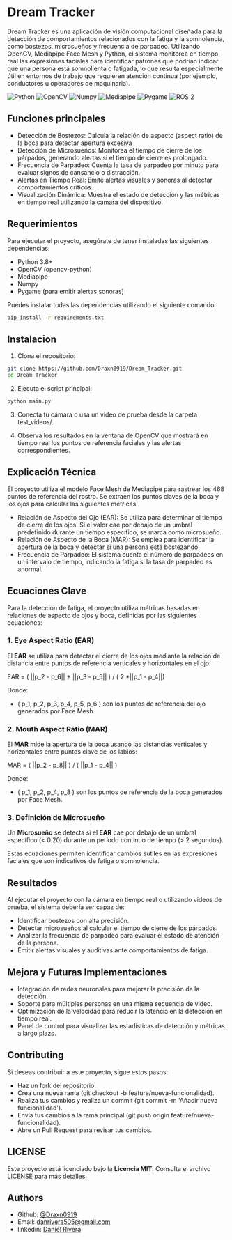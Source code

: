 
# Dream Tracker

Dream Tracker es una aplicación de visión computacional diseñada para la detección de comportamientos relacionados con la fatiga y la somnolencia, como bostezos, microsueños y frecuencia de parpadeo. Utilizando OpenCV, Mediapipe Face Mesh y Python, el sistema monitorea en tiempo real las expresiones faciales para identificar patrones que podrían indicar que una persona está somnolienta o fatigada, lo que resulta especialmente útil en entornos de trabajo que requieren atención continua (por ejemplo, conductores u operadores de maquinaria).

![Python](https://img.shields.io/badge/Python-3.8-darkred.svg)
![OpenCV](https://img.shields.io/badge/OpenCV-4.5-darkblue.svg)
![Numpy](https://img.shields.io/badge/Numpy-1.19-darkgreen.svg)
![Mediapipe](https://img.shields.io/badge/Mediapipe-0.8-purple.svg)
![Pygame](https://img.shields.io/badge/Pygame-2.0.1-darkorange.svg)
![ROS 2](https://img.shields.io/badge/ROS%202-Humble-blue.svg)

## Funciones principales

- Detección de Bostezos: Calcula la relación de aspecto (aspect ratio) de la boca para detectar apertura excesiva
- Detección de Microsueños: Monitorea el tiempo de cierre de los párpados, generando alertas si el tiempo de cierre es prolongado.
- Frecuencia de Parpadeo: Cuenta la tasa de parpadeo por minuto para evaluar signos de cansancio o distracción.
- Alertas en Tiempo Real: Emite alertas visuales y sonoras al detectar comportamientos críticos.
- Visualización Dinámica: Muestra el estado de detección y las métricas en tiempo real utilizando la cámara del dispositivo.


## Requerimientos

Para ejecutar el proyecto, asegúrate de tener instaladas las siguientes dependencias:

- Python 3.8+
- OpenCV (opencv-python)
- Mediapipe
- Numpy
- Pygame (para emitir alertas sonoras)

Puedes instalar todas las dependencias utilizando el siguiente comando:

```bash
pip install -r requirements.txt
```
## Instalacion

1. Clona el repositorio:
```bash
git clone https://github.com/Draxn0919/Dream_Tracker.git
cd Dream_Tracker
```
2. Ejecuta el script principal:
```bash
python main.py
```
3. Conecta tu cámara o usa un video de prueba desde la carpeta test_videos/.

4. Observa los resultados en la ventana de OpenCV que mostrará en tiempo real los puntos de referencia faciales y las alertas correspondientes.
## Explicación Técnica
El proyecto utiliza el modelo Face Mesh de Mediapipe para rastrear los 468 puntos de referencia del rostro. Se extraen los puntos claves de la boca y los ojos para calcular las siguientes métricas:

- Relación de Aspecto del Ojo (EAR): Se utiliza para determinar el tiempo de cierre de los ojos. Si el valor cae por debajo de un umbral predefinido durante un tiempo específico, se marca como microsueño.
- Relación de Aspecto de la Boca (MAR): Se emplea para identificar la apertura de la boca y detectar si una persona está bostezando.
- Frecuencia de Parpadeo: El sistema cuenta el número de parpadeos en un intervalo de tiempo, indicando la fatiga si la tasa de parpadeo es anormal.
## Ecuaciones Clave

Para la detección de fatiga, el proyecto utiliza métricas basadas en relaciones de aspecto de ojos y boca, definidas por las siguientes ecuaciones:

### 1. Eye Aspect Ratio (EAR)

El **EAR** se utiliza para detectar el cierre de los ojos mediante la relación de distancia entre puntos de referencia verticales y horizontales en el ojo:


EAR =  ( ||p_2 - p_6|| + ||p_3 - p_5|| ) / ( 2 *||p_1 - p_4||)


Donde:

- \( p_1, p_2, p_3, p_4, p_5, p_6 \) son los puntos de referencia del ojo generados por Face Mesh.

### 2. Mouth Aspect Ratio (MAR)

El **MAR** mide la apertura de la boca usando las distancias verticales y horizontales entre puntos clave de los labios:


MAR = ( ||p_2 - p_8|| ) / ( ||p_1 - p_4|| )


Donde:

- ( p_1, p_2, p_4, p_8 ) son los puntos de referencia de la boca generados por Face Mesh.

### 3. Definición de Microsueño

Un **Microsueño** se detecta si el **EAR** cae por debajo de un umbral específico (\< 0.20) durante un período continuo de tiempo (> 2 segundos).

Estas ecuaciones permiten identificar cambios sutiles en las expresiones faciales que son indicativos de fatiga o somnolencia.

## Resultados
Al ejecutar el proyecto con la cámara en tiempo real o utilizando videos de prueba, el sistema debería ser capaz de:

- Identificar bostezos con alta precisión.
- Detectar microsueños al calcular el tiempo de cierre de los párpados.
- Analizar la frecuencia de parpadeo para evaluar el estado de atención de la persona.
- Emitir alertas visuales y auditivas ante comportamientos de fatiga.
## Mejora y Futuras Implementaciones
- Integración de redes neuronales para mejorar la precisión de la detección.
- Soporte para múltiples personas en una misma secuencia de video.
- Optimización de la velocidad para reducir la latencia en la detección en tiempo real.
- Panel de control para visualizar las estadísticas de detección y métricas a largo plazo.


## Contributing

Si deseas contribuir a este proyecto, sigue estos pasos:

- Haz un fork del repositorio.
- Crea una nueva rama (git checkout -b feature/nueva-funcionalidad).
- Realiza tus cambios y realiza un commit (git commit -m 'Añadir nueva funcionalidad').
- Envía tus cambios a la rama principal (git push origin feature/nueva-funcionalidad).
- Abre un Pull Request para revisar tus cambios.

## LICENSE

Este proyecto está licenciado bajo la **Licencia MIT**. Consulta el archivo [LICENSE](./LICENSE) para más detalles.




## Authors

- Github: [@Draxn0919](https://github.com/Draxn0919)
- Email: danrivera505@gmail.com
- linkedin: [Daniel Rivera](https://www.linkedin.com/in/daniel-rivera-yepes)
